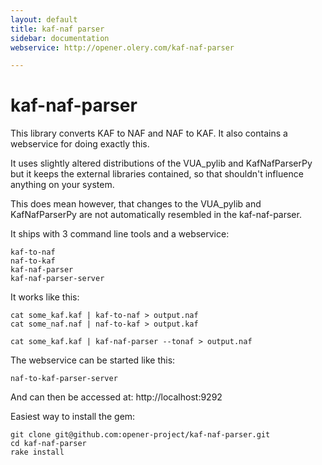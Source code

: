 ```yaml
---
layout: default
title: kaf-naf parser
sidebar: documentation
webservice: http://opener.olery.com/kaf-naf-parser

---
```




<div id='readme'></div>

kaf-naf-parser
==============

This library converts KAF to NAF and NAF to KAF. It also contains a webservice
for doing exactly this.

It uses slightly altered 
distributions of the VUA_pylib and KafNafParserPy but it keeps the external 
libraries contained, so that shouldn't influence anything on your system.

This does mean however, that changes to the VUA_pylib and KafNafParserPy are not
automatically resembled in the kaf-naf-parser.

It ships with 3 command line tools and a webservice:

```
kaf-to-naf
naf-to-kaf
kaf-naf-parser
kaf-naf-parser-server
```

It works like this:

```
cat some_kaf.kaf | kaf-to-naf > output.naf
cat some_naf.naf | naf-to-kaf > output.kaf

cat some_kaf.kaf | kaf-naf-parser --tonaf > output.naf
```

The webservice can be started like this:

```
naf-to-kaf-parser-server
```
And can then be accessed at: http://localhost:9292

Easiest way to install the gem:

```
git clone git@github.com:opener-project/kaf-naf-parser.git
cd kaf-naf-parser
rake install
```

